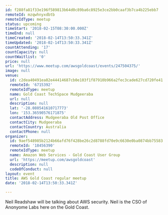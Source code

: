 ```yaml
---
id: f288fa81f33e196f589813b64d0c89ba6c8925e3ce2bb0caaf3b7ca4b225ebb7
remoteId: mzqwhnyxdbtb
remoteIdType: meetup
status: upcoming
timeStart: '2018-02-15T08:30:00.000Z'
timeEnd: null
timeCreated: '2018-02-14T13:50:33.341Z'
timeUpdated: '2018-02-14T13:50:33.341Z'
countAttending: '17'
countCapacity: null
countWaitlist: '0'
price: null
url: 'https://www.meetup.com/awsgoldcoast/events/247504375/'
image: null
venue:
  id: c2dea40491ea82e44414687cb0e103f1f87910b966a2fec3cade627cd720fe41
  remoteId: '6715392'
  remoteIdType: meetup
  name: Gold Coast TechSpace Mudgeeraba
  url: null
  description: null
  lat: '-28.080541610717773'
  lon: '153.36590576171875'
  contactAddress: Mudgeeraba Old Post Office
  contactCity: Mudgeeraba
  contactCountry: Australia
  contactPhone: null
organizer:
  id: 9aef548985b2124b66afd76f428be26c2d8788fd70e9c6630e0ba0874bb75583
  remoteId: '18456390'
  remoteIdType: meetup
  name: Amazon Web Services - Gold Coast User Group
  url: 'https://meetup.com/awsgoldcoast'
  description: null
  codeOfConduct: null
layout: event
title: AWS Gold Coast regular meetup
date: '2018-02-14T13:50:33.341Z'

---
```

<p>Neil Readshaw will be talking about AWS security. Neil is the CSO of Anonyome Labs here on the Gold Coast.</p>
